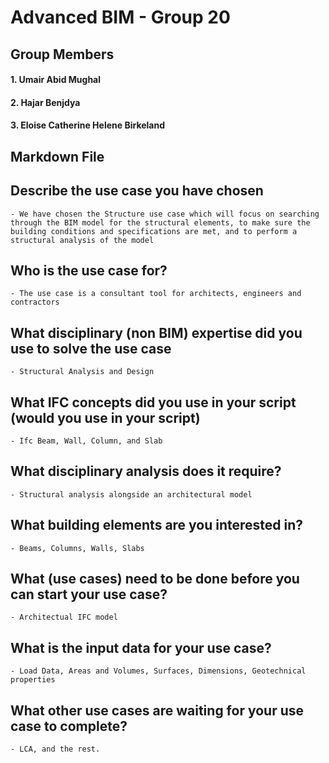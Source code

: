 # Advanced BIM - Group 20
## Group Members
#### 1. Umair Abid Mughal
#### 2. Hajar Benjdya
#### 3. Eloise Catherine Helene Birkeland


## Markdown File
## Describe the use case you have chosen
	- We have chosen the Structure use case which will focus on searching through the BIM model for the structural elements, to make sure the building conditions and specifications are met, and to perform a structural analysis of the model  
## Who is the use case for?
	- The use case is a consultant tool for architects, engineers and contractors
## What disciplinary (non BIM) expertise did you use to solve the use case
	- Structural Analysis and Design
## What IFC concepts did you use in your script (would you use in your script)
	- Ifc Beam, Wall, Column, and Slab 
## What disciplinary analysis does it require?
	- Structural analysis alongside an architectural model
## What building elements are you interested in?
	- Beams, Columns, Walls, Slabs
## What (use cases) need to be done before you can start your use case?
	- Architectual IFC model
## What is the input data for your use case?
	- Load Data, Areas and Volumes, Surfaces, Dimensions, Geotechnical properties
## What other use cases are waiting for your use case to complete?
	- LCA, and the rest. 

